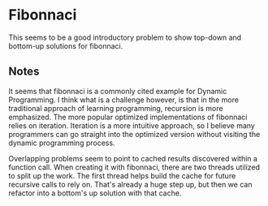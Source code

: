 # Fibonnaci

This seems to be a good introductory problem to show top-down and bottom-up solutions for fibonnaci.

## Notes
It seems that fibonnaci is a commonly cited example for Dynamic Programming. I think what is a challenge however, is that in the more traditional approach of learning programming, recursion is more emphasized. The more popular optimized implementations of fibonnaci relies on iteration. Iteration is a more intuitive approach, so I believe many programmers can go straight into the optimized version without visiting the dynamic programming process.

Overlapping problems seem to point to cached results discovered within a function call. When creating it with fibonnaci, there are two threads utilized to  split up the work. The first thread helps build the cache for future recursive calls to rely on. That's already a huge step up, but then we can refactor into a bottom's up solution with that cache. 

